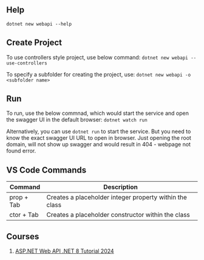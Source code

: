 ## Help
`dotnet new webapi --help`

## Create Project
To use controllers style project, use below command:
`dotnet new webapi --use-controllers`

To specify a subfolder for creating the project, use:
`dotnet new webapi -o <subfolder name>`

## Run
To run, use the below commnad, which would start the service and open the swagger UI in the default browser:
`dotnet watch run`

Alternatively, you can use `dotnet run` to start the service. But you need to know the exact swagger UI URL to open in browser. Just opening the root domain, will not show up swagger and would result in 404 - webpage not found error.

## VS Code Commands
| Command                        | Description                                                          |
| ------------------------------ | -------------------------------------------------------------------- |
| prop + Tab | Creates a placeholder integer property within the class |
| ctor + Tab | Creates a placeholder constructor within the class |

## Courses
1. [ASP.NET Web API .NET 8 Tutorial 2024](https://www.youtube.com/playlist?list=PL82C6-O4XrHfrGOCPmKmwTO7M0avXyQKc)